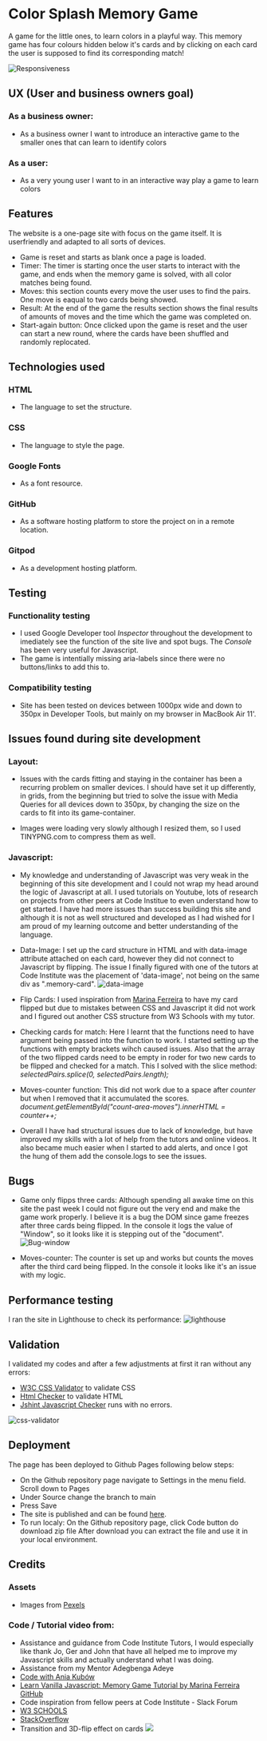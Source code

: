 # Color Splash Memory Game
A game for the little ones, to learn colors in a playful way. This memory game has four colours hidden below it's cards and by clicking on each card the user is supposed to find its corresponding match!

![Responsiveness](assets/md-images/screenshots/responsivness.png)

## UX (User and business owners goal)

### As a business owner:
* As a business owner I want to introduce an interactive game to the smaller ones that can learn to identify colors

### As a user:
* As a very young user I want to in an interactive way play a game to learn colors

## Features

The website is a one-page site with focus on the game itself. It is userfriendly and adapted to all sorts of devices. 

* Game is reset and starts as blank once a page is loaded.
* Timer: The timer is starting once the user starts to interact with the game, and ends when the memory game is solved, with all color matches being found.
* Moves: this section counts every move the user uses to find the pairs. One move is eaqual to two cards being showed.
* Result: At the end of the game the results section shows the final results of amounts of moves and the time which the game was completed on.
* Start-again button: Once clicked upon the game is reset and the user can start a new round, where the cards have been shuffled and randomly replocated.


## Technologies used

### HTML 
* The language to set the structure.

### CSS
* The language to style the page.

### Google Fonts
* As a font resource. 

### GitHub
* As a software hosting platform to store the project on in a remote location.

### Gitpod
* As a development hosting platform.

## Testing

### Functionality testing
* I used Google Developer tool *Inspector* throughout the development to imediately see the function of the site live and spot bugs. The *Console* has been very useful for Javascript. 
* The game is intentially missing aria-labels since there were no buttons/links to add this to. 

### Compatibility testing
* Site has been tested on devices between 1000px wide and down to 350px in Developer Tools, but mainly on my browser in MacBook Air 11'. 

## Issues found during site development

### Layout:
* Issues with the cards fitting and staying in the container has been a recurring problem on smaller devices. I should have set it up differently, in grids, from the beginning but tried to solve the issue with Media Queries for all devices down to 350px, by changing the size on the cards to fit into its game-container. 

* Images were loading very slowly although I resized them, so I used TINYPNG.com to compress them as well. 

### Javascript:
* My knowledge and understanding of Javascript was very weak in the beginning of this site development and I could not wrap my head around the logic of Javascript at all. I used tutorials on Youtube, lots of research on projects from other peers at Code Institue to even understand how to get started. 
I have had more issues than success building this site and although it is not as well structured and developed as I had wished for I am proud of my learning outcome and better understanding of the language. 

* Data-Image: I set up the card structure in HTML and with data-image attribute attached on each card, however they did not connect to Javascript by flipping. The issue I finally figured with one of the tutors at Code Institute was the placement of 'data-image', not being on the same div as ".memory-card". 
![data-image](assets/md-images/screenshots/data-image.png) 

* Flip Cards: I used inspiration from [Marina Ferreira](https://www.youtube.com/watch?v=zYS4J9m3SsU&list=PLLX1I3KXZ-YH-woTgiCfONMya39-Ty8qw&index=5) to have my card flipped but due to mistakes between CSS and Javascript it did not work and I figured out another CSS structure from W3 Schools with my tutor. 

* Checking cards for match: Here I learnt that the functions need to have argument being passed into the function to work. I started setting up the functions with empty brackets wihch caused issues. 
Also that the array of the two flipped cards need to be empty in roder for two new cards to be flipped and checked for a match. This I solved with the slice method: *selectedPairs.splice(0, selectedPairs.length);*

* Moves-counter function: This did not work due to a space after *counter* but when I removed that it accumulated the scores. 
*document.getElementById("count-area-moves").innerHTML = counter++;*

* Overall I have had structural issues due to lack of knowledge, but have improved my skills with a lot of help from the tutors and online videos. 
It also became much easier when I started to add alerts, and once I got the hung of them add the console.logs to see the issues. 

## Bugs

* Game only flipps three cards: 
Although spending all awake time on this site the past week I could not figure out the very end and make the game work properly. I believe it is a bug the DOM since game freezes after three cards being flipped. In the console it logs the value of "Window", so it looks like it is stepping out of the "document". 
![Bug-window](assets/md-images/screenshots/bug-window.png)

* Moves-counter: The counter is set up and works but counts the moves after the third card being flipped. In the console it looks like it's an issue with my logic.



## Performance testing

I ran the site in Lighthouse to check its performance:
![lighthouse](assets/md-images/screenshots/lighthouse.png)

## Validation

I validated my codes and after a few adjustments at first it ran without any errors:

* [W3C CSS Validator](http://www.css-validator.org/) to validate CSS
* [Html Checker](https://validator.w3.org/) to validate HTML
* [Jshint Javascript Checker](https://jshint.com/) runs with no errors.

![css-validator](assets/md-images/screenshots/css-validator.png)
## Deployment

The page has been deployed to Github Pages following below steps:

* On the Github repository page navigate to Settings in the menu field.
Scroll down to Pages
* Under Source change the branch to main
* Press Save
* The site is published and can be found [here](https://viktoriamahrberg.github.io/color-splash-memory/).
* To run localy:
On the Github repository page, click Code button do download zip file
After download you can extract the file and use it in your local environment.


## Credits

### Assets
* Images from [Pexels](https://www.pexels.com/)

### Code / Tutorial video from: 
* Assistance and guidance from Code Institute Tutors, I would especially like thank Jo, Ger and John that have all helped me to improve my Javascript skills and actually understand what I was doing.
* Assistance from my Mentor Adegbenga Adeye
* [Code with Ania Kubów](https://www.youtube.com/watch?v=tjyDOHzKN0w)
* [Learn Vanilla Javascript: Memory Game Tutorial by Marina Ferreira](https://www.youtube.com/watch?v=zYS4J9m3SsU&list=PLLX1I3KXZ-YH-woTgiCfONMya39-Ty8qw&index=5) [GitHub](https://github.com/code-sketch/memory-game/blob/master/video-11/scripts.js)
* Code inspiration from fellow peers at Code Institute - Slack Forum
* [W3 SCHOOLS](https://www.w3schools.com/)
* [StackOverflow](https://stackoverflow.com/)
* Transition and 3D-flip effect on cards ![](https://www.w3schools.com/howto/tryit.asp?filename=tryhow_css_flip_card)


